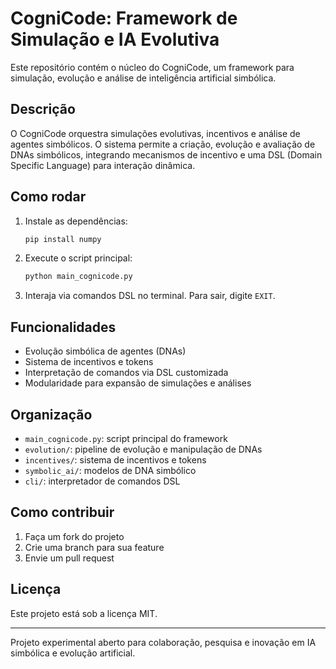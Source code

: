 # CogniCode: Framework de Simulação e IA Evolutiva

Este repositório contém o núcleo do CogniCode, um framework para simulação, evolução e análise de inteligência artificial simbólica.

## Descrição
O CogniCode orquestra simulações evolutivas, incentivos e análise de agentes simbólicos. O sistema permite a criação, evolução e avaliação de DNAs simbólicos, integrando mecanismos de incentivo e uma DSL (Domain Specific Language) para interação dinâmica.

## Como rodar

1. Instale as dependências:
   ```bash
   pip install numpy
   ```
2. Execute o script principal:
   ```bash
   python main_cognicode.py
   ```
3. Interaja via comandos DSL no terminal. Para sair, digite `EXIT`.

## Funcionalidades
- Evolução simbólica de agentes (DNAs)
- Sistema de incentivos e tokens
- Interpretação de comandos via DSL customizada
- Modularidade para expansão de simulações e análises

## Organização
- `main_cognicode.py`: script principal do framework
- `evolution/`: pipeline de evolução e manipulação de DNAs
- `incentives/`: sistema de incentivos e tokens
- `symbolic_ai/`: modelos de DNA simbólico
- `cli/`: interpretador de comandos DSL

## Como contribuir
1. Faça um fork do projeto
2. Crie uma branch para sua feature
3. Envie um pull request

## Licença
Este projeto está sob a licença MIT.

---
Projeto experimental aberto para colaboração, pesquisa e inovação em IA simbólica e evolução artificial.
